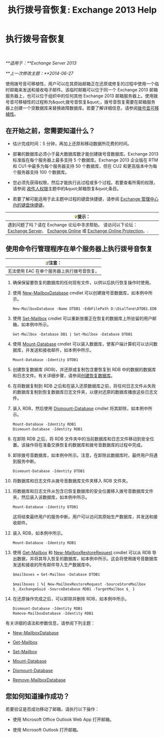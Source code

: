 ﻿---
title: '执行拨号音恢复: Exchange 2013 Help'
TOCTitle: 执行拨号音恢复
ms:assetid: 158817fa-4b17-4fa9-8341-a86609e6a388
ms:mtpsurl: https://technet.microsoft.com/zh-cn/library/Dd979810(v=EXCHG.150)
ms:contentKeyID: 51408198
ms.date: 05/21/2018
mtps_version: v=EXCHG.150
ms.translationtype: MT
---

# 执行拨号音恢复

 

_**适用于：**Exchange Server 2013_

_**上一次修改主题：**2014-06-27_

使用拨号音可移植性，用户可以在其原始邮箱正在还原或修复的过程中使用一个临时邮箱来发送和接收电子邮件。该临时邮箱可以位于同一个 Exchange 2013 邮箱服务器上，也可以位于组织中的任何其他 Exchange 2013 邮箱服务器上。使用拨号音可移植性的过程称为\&quot;拨号音恢复\&quot;，拨号音恢复需要在邮箱服务器上创建一个空数据库来替换故障数据库。若要了解详细信息，请参阅[拨号音可移植性](dial-tone-portability-exchange-2013-help.md)。

## 在开始之前，您需要知道什么？

  - 估计完成时间：5 分钟，再加上还原和移动数据所花费的时间。

  - 部署的数据库必须小于最大数据库数才能创建拨号音数据库。Exchange 2013 标准版在每个服务器上最多支持 5 个数据库。Exchange 2013 企业版在 RTM 和 CU1 中最多为每个服务器支持 50 个数据库，但在 CU2 和更高版本中为每个服务器支持 100 个数据库。

  - 您必须先获得权限，然后才能执行此过程或多个过程。若要查看所需的权限，请参阅 [收件人权限](recipients-permissions-exchange-2013-help.md)主题中的\&quot;邮箱恢复\&quot;条目。

  - 若要了解可能适用于此主题中过程的键盘快捷键，请参阅 [Exchange 管理中心内的键盘快捷键](keyboard-shortcuts-in-the-exchange-admin-center-exchange-online-protection-help.md)。

<table>
<thead>
<tr class="header">
<th><img src="images/Bb124558.tip(EXCHG.150).gif" title="提示" alt="提示" />提示：</th>
</tr>
</thead>
<tbody>
<tr class="odd">
<td>遇到问题了吗？请在 Exchange 论坛中寻求帮助。 请访问以下论坛：<a href="https://go.microsoft.com/fwlink/p/?linkid=60612">Exchange Server</a>、 <a href="https://go.microsoft.com/fwlink/p/?linkid=267542">Exchange Online</a> 或 <a href="https://go.microsoft.com/fwlink/p/?linkid=285351">Exchange Online Protection</a>。.</td>
</tr>
</tbody>
</table>


## 使用命令行管理程序在单个服务器上执行拨号音恢复

<table>
<thead>
<tr class="header">
<th><img src="images/Bb124558.note(EXCHG.150).gif" title="注意" alt="注意" />注意：</th>
</tr>
</thead>
<tbody>
<tr class="odd">
<td>无法使用 EAC 在单个服务器上执行拨号音恢复。</td>
</tr>
</tbody>
</table>


1.  确保保留要恢复的数据库的任何现有文件，以供以后执行恢复操作时使用。

2.  使用 [New-MailboxDatabase](https://technet.microsoft.com/zh-cn/library/aa997976\(v=exchg.150\)) cmdlet 可以创建拨号音数据库，如本例中所示。
    
        New-MailboxDatabase -Name DTDB1 -EdbFilePath D:\DialTone\DTDB1.EDB

3.  使用 [Set-Mailbox](https://technet.microsoft.com/zh-cn/library/bb123981\(v=exchg.150\)) cmdlet 可以重新放置正在恢复的数据库上所驻留的用户邮箱，如本例中所示。
    
        Get-Mailbox -Database DB1 | Set-Mailbox -Database DTDB1

4.  使用 [Mount-Database](https://technet.microsoft.com/zh-cn/library/aa998871\(v=exchg.150\)) cmdlet 可以装入数据库，使客户端计算机可以访问数据库，并发送和接收邮件，如本例中所示。
    
        Mount-Database -Identity DTDB1

5.  创建恢复数据库 (RDB)，并还原或复制包含要恢复到 RDB 中的数据的数据库和日志文件。有关详细步骤，请参阅[创建恢复数据库](create-a-recovery-database-exchange-2013-help.md)。

6.  在将数据复制到 RDB 之后和在装入还原数据库之前，将任何日志文件从失败的数据库复制到恢复数据库日志文件夹，以便对还原的数据库播放这些日志文件。

7.  装入 RDB，然后使用 [Dismount-Database](https://technet.microsoft.com/zh-cn/library/bb124936\(v=exchg.150\)) cmdlet 将其卸除，如本例中所示。
    
        Mount-Database -Identity RDB1
        Dismount-Database -Identity RDB1

8.  在卸除 RDB 之后，将 RDB 文件夹中的当前数据库和日志文件移动到安全位置。该操作将在准备交换恢复的数据库和拨号音数据库的过程中完成。

9.  卸除拨号音数据库，如本例中所示。注意，在卸除此数据库时，最终用户将遇到服务中断。
    
        Dismount-Database -Identity DTDB1

10. 将数据库和日志文件从拨号音数据库文件夹移入 RDB 文件夹。

11. 将数据库和日志文件从包含已恢复数据库的安全位置移入拨号音数据库文件夹，然后装入该数据库，如本例中所示。
    
        Mount-Database -Identity DTDB1
    
    这将结束最终用户的服务中断。用户可以访问其原始生产数据库，并发送和接收邮件。

12. 装入 RDB，如本例中所示。
    
        Mount-Database -Identity RDB1

13. 使用 [Get-Mailbox](https://technet.microsoft.com/zh-cn/library/bb123685\(v=exchg.150\)) 和 [New-MailboxRestoreRequest](https://technet.microsoft.com/zh-cn/library/ff829875\(v=exchg.150\)) cmdlet 可以从 RDB 导出数据，并将其导入恢复的数据库，如本例中所示。这会将使用拨号音数据库发送和接收的所有邮件导入生产数据库中。
    
        $mailboxes = Get-Mailbox -Database DTDB1
    
        $mailboxes | %{ New-MailboxRestoreRequest -SourceStoreMailbox $_.ExchangeGuid -SourceDatabase RDB1 -TargetMailbox $_ }

14. 在还原操作完成之后，可以卸除并删除 RDB，如本例中所示。
    
        Dismount-Database -Identity RDB1
        Remove-MailboxDatabase -Identity RDB1

有关详细的语法和参数信息，请参阅下列主题：

  - [New-MailboxDatabase](https://technet.microsoft.com/zh-cn/library/aa997976\(v=exchg.150\))

  - [Get-Mailbox](https://technet.microsoft.com/zh-cn/library/bb123685\(v=exchg.150\))

  - [Set-Mailbox](https://technet.microsoft.com/zh-cn/library/bb123981\(v=exchg.150\))

  - [Mount-Database](https://technet.microsoft.com/zh-cn/library/aa998871\(v=exchg.150\))

  - [Dismount-Database](https://technet.microsoft.com/zh-cn/library/bb124936\(v=exchg.150\))

  - [Remove-MailboxDatabase](https://technet.microsoft.com/zh-cn/library/aa997931\(v=exchg.150\))

## 您如何知道操作成功？

若要验证是否成功移动了邮箱，请执行以下操作：

  - 使用 Microsoft Office Outlook Web App 打开邮箱。

  - 使用 Microsoft Outlook 打开邮箱。

